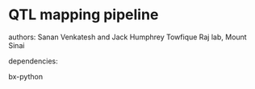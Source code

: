 # QTL mapping pipeline

authors: Sanan Venkatesh and Jack Humphrey
Towfique Raj lab, Mount Sinai


dependencies:

bx-python 
